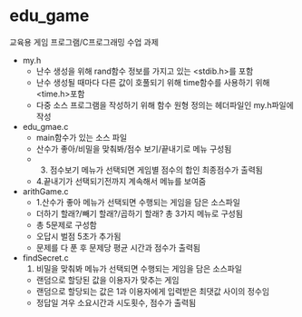 # edu_game
교육용 게임 프로그램/C프로그래밍 수업 과제
- my.h
    - 난수 생성을 위해 rand함수 정보를 가지고 있는 <stdib.h>를 포함
    - 난수 생성될 때마다 다른 값이 호풀되기 위해 time함수를 사용하기 위해 <time.h>포함
    - 다중 소스 프로그램을 작성하기 위해 함수 원형 정의는 헤더파일인 my.h파일에 작성
- edu_gmae.c
    - main함수가 있는 소스 파일
    - 산수가 좋아/비밀을 맞춰봐/점수 보기/끝내기로 메뉴 구성됨
    - 3. 점수보기 메뉴가 선택되면 게임별 점수의 합인 최종점수가 출력됨
    - 4.끝내기가 선택되기전까지 계속해서 메뉴를 보여줌
- arithGame.c
    - 1.산수가 좋아 메뉴가 선택되면 수행되는 게임을 담은 소스파일
    - 더하기 할래?/빼기 할래?/곱하기 할래? 총 3가지 메뉴로 구성됨
    - 총 5문제로 구성함
    - 오답시 벌점 5초가 추가됨
    - 문제를 다 푼 후 문제당 평균 시간과 점수가 출력됨
- findSecret.c
    1. 비밀을 맞춰봐 메뉴가 선택되면 수행되는 게임을 담은 소스파일
    - 랜덤으로 할당된 값을 이용자가 맞추는 게임
    - 랜덤으로 할당되는 값은 1과 이용자에게 입력받은 최댓값 사이의 정수임
    - 정답일 겨우 소요시간과 시도횟수, 점수가 출력됨
